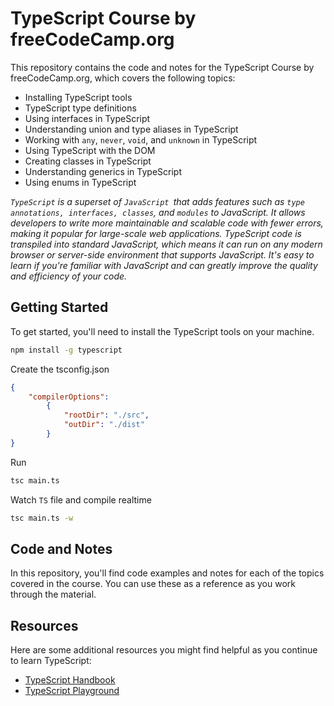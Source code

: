 
# TypeScript Course by freeCodeCamp.org

This repository contains the code and notes for the TypeScript Course by freeCodeCamp.org, which covers the following topics:

-   Installing TypeScript tools
-   TypeScript type definitions
-   Using interfaces in TypeScript
-   Understanding union and type aliases in TypeScript
-   Working with `any`, `never`, `void`, and `unknown` in TypeScript
-   Using TypeScript with the DOM
-   Creating classes in TypeScript
-   Understanding generics in TypeScript
-   Using enums in TypeScript

<i>`TypeScript` is a superset of `JavaScript `that adds features such as `type annotations, interfaces, classes`, and `modules` to JavaScript. It allows developers to write more maintainable and scalable code with fewer errors, making it popular for large-scale web applications. TypeScript code is transpiled into standard JavaScript, which means it can run on any modern browser or server-side environment that supports JavaScript. It's easy to learn if you're familiar with JavaScript and can greatly improve the quality and efficiency of your code.</i>

## Getting Started

To get started, you'll need to install the TypeScript tools on your machine.

```sh
npm install -g typescript
```

Create the tsconfig.json
```json
{
	"compilerOptions": 
		{
			"rootDir": "./src",
			"outDir": "./dist"
		}
}
```
Run
```sh
tsc main.ts
```

Watch `TS` file and compile realtime
```sh
tsc main.ts -w
```

## Code and Notes

In this repository, you'll find code examples and notes for each of the topics covered in the course. You can use these as a reference as you work through the material.

## Resources

Here are some additional resources you might find helpful as you continue to learn TypeScript:

-   [TypeScript Handbook](https://www.typescriptlang.org/docs/handbook/intro.html)
-   [TypeScript Playground](https://www.typescriptlang.org/play)

